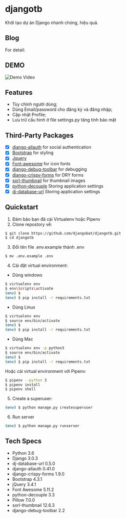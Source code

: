 # djangotb

Khởi tạo dự án Django nhanh chóng, hiệu quả.

## Blog

For detail: 

## DEMO

![Demo Video]()

## Features

* Tùy chỉnh người dùng;
* Dùng Email/password cho đăng ký và đăng nhập;
* Cập nhật Profile;
* Lưu trữ cấu hình ở file settings.py tăng tính bảo mật

## Third-Party Packages

* [x] [django-allauth](https://github.com/pennersr/django-allauth) for social authentication
* [x] [Bootstrap](https://github.com/twbs/bootstrap) for styling
* [x] [Jquery](https://github.com/jquery/jquery)
* [x] [Font-awesome](https://github.com/FortAwesome/Font-Awesome) for icon fonts
* [x] [django-debug-toolbar](https://github.com/jazzband/django-debug-toolbar) for debugging
* [x] [django-crispy-forms](https://github.com/django-crispy-forms/django-crispy-forms) for DRY forms
* [x] [sorl-thumbnail](https://github.com/jazzband/sorl-thumbnail) for thumbnail images
* [x] [python-decouple](https://github.com/henriquebastos/python-decouple/) Storing application settings
* [x] [dj-database-url](https://github.com/jacobian/dj-database-url) Storing application settings

## Quickstart

1. Đảm bảo bạn đã cài Virtualenv hoặc Pipenv
2. Clone repostory về:

```bash
$ git clone https://github.com/djangobat/djangotb.git
$ cd djangotb
```

3. Đổi tên file .env.example thành .env

```bash
$ mv .env.example .env
```

4. Cài đặt virtual environment:

* Dùng windows

```bash
$ virtualenv env
$ env\Scripts\activate
(env) $
(env) $ pip install -r requirements.txt
```

* Dùng Linux

```bash
$ virtualenv env
$ source env/bin/activate
(env) $
(env) $ pip install -r requirements.txt
```

* Dùng Mac

```bash
$ virtualenv env -p python3
$ source env/bin/activate
(env) $
(env) $ pip install -r requirements.txt
```

Hoặc cài virtual environment với Pipenv:

```bash
$ pipenv --python 3
$ pipenv install
$ pipenv shell
```

5. Create a superuser:

```bash
(env) $ python manage.py createsuperuser
```

6. Run server

```bash
(env) $ python manage.py runserver
```

## Tech Specs

* Python 3.6
* Django 3.0.3
* dj-database-url 0.5.0
* django-allauth 0.41.0
* django-crispy-forms 1.9.0
* Bootstrap 4.3.1
* jQuery 3.4.1
* Font Awesome 5.11.2
* python-decouple 3.3
* Pillow 7.0.0
* sorl-thumbnail 12.6.3
* django-debug-toolbar 2.2
